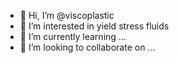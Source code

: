 - 👋 Hi, I’m @viscoplastic
- 👀 I’m interested in yield stress fluids
- 🌱 I’m currently learning ...
- 💞️ I’m looking to collaborate on ...

<!---
viscoplastic/viscoplastic is a ✨ special ✨ repository because its `README.md` (this file) appears on your GitHub profile.
You can click the Preview link to take a look at your changes.
--->
